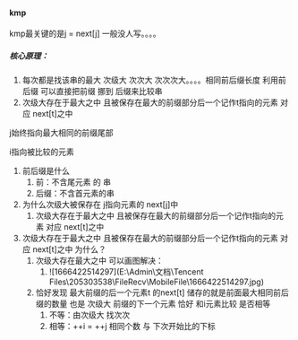 #### kmp

kmp最关键的是j = next[j]  一般没人写。。。。

##### 核心原理： 

1. 每次都是找该串的最大 次级大  次次大  次次次大。。。。相同前后缀长度 利用前后缀 可以直接把前缀 挪到 后缀来比较串
2. 次级大存在于最大之中  且被保存在最大的前缀部分后一个记作t指向的元素 对应 next[t]之中

j始终指向最大相同的前缀尾部

i指向被比较的元素

1. 前后缀是什么
   1. 前：不含尾元素 的 串
   2. 后缀：不含首元素的串
2. 为什么次级大被保存在 j指向元素的 next[j]中
   1. 次级大存在于最大之中  且被保存在最大的前缀部分后一个记作t指向的元素 对应 next[t]之中
3. 次级大存在于最大之中  且被保存在最大的前缀部分后一个记作t指向的元素 对应 next[t]之中 为什么？
   1. 次级大存在最大之中  可以画图解决：
      1. ![1666422514297](E:\Admin\文档\Tencent Files\205303538\FileRecv\MobileFile\1666422514297.jpg)
   2. 恰好发现  最大前缀的后一个元素t 的next[t] 储存的就是前面最大相同前后缀的数量 也是 次级大 前缀的下一个元素  恰好 和i元素比较 是否相等
      1. 不等：由次级大  找次次  
      2. 相等：++i = ++j 相同个数  与 下次开始比的下标

​	



